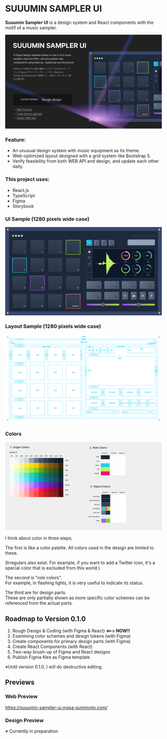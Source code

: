 # SUUUMIN SAMPLER UI

**Suuumin Sampler UI** is a design system and React components with the motif of a music sampler.

![ui-cover](https://github.com/masa-sumimoto/suuumin-sampler-ui/blob/main/assets/images/cover.jpg)

### Feature:

- An unusual design system with music equipment as its theme.
- Web-optimized layout designed with a grid system like Bootstrap 5.
- Verify feasibility from both WEB API and design, and update each other daily.

### This project uses:

- React.js
- TypeScript
- Figma
- Storybook

### UI Sample (1280 pixels wide case)

![ui-preview](https://github.com/masa-sumimoto/suuumin-sampler-ui/blob/main/assets/images/ui-1280.png)

### Layout Sample (1280 pixels wide case)

![wireframe-preview](https://github.com/masa-sumimoto/suuumin-sampler-ui/blob/main/assets/images/layout-1280.png)

### Colors

![wireframe-preview](https://github.com/masa-sumimoto/suuumin-sampler-ui/blob/main/assets/images/color-system.png)

I think about color in three steps.

The first is like a color palette. All colors used in the design are limited to these.

(Irregulars also exist. For example, if you want to add a Twitter icon, it's a special color that is excluded from this world.)

The second is "role colors".  
For example, in flashing lights, it is very useful to indicate its status.

The third are for design parts.  
These are only partially shown as more specific color schemes can be referenced from the actual parts.


## Roadmap to Version 0.1.0

1. Rough Design & Coding (with Figma & React) **<=== NOW!!**
2. Examining color schemes and design tokens  (with Figma)
3. Create components for primary design parts (with Figma)
4. Create React Components (with React)
5. Two-way brush-up of Figma and React designs
6. Publish Figma files as Figma template

※Until version 0.1.0, I will do destructive editing.

## Previews


### Web Preview

https://suuumin-sampler-ui.masa-sumimoto.com/


### Design Preview

※ Currently in preparation
